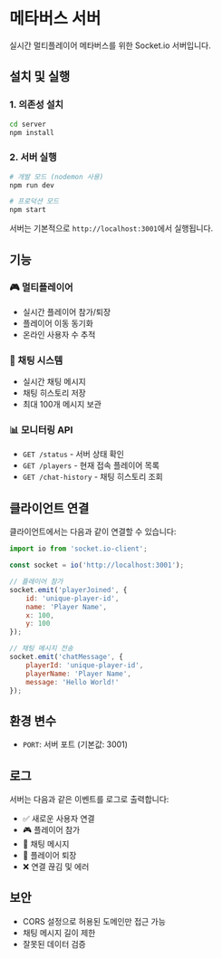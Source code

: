 # 메타버스 서버

실시간 멀티플레이어 메타버스를 위한 Socket.io 서버입니다.

## 설치 및 실행

### 1. 의존성 설치
```bash
cd server
npm install
```

### 2. 서버 실행
```bash
# 개발 모드 (nodemon 사용)
npm run dev

# 프로덕션 모드
npm start
```

서버는 기본적으로 `http://localhost:3001`에서 실행됩니다.

## 기능

### 🎮 멀티플레이어
- 실시간 플레이어 참가/퇴장
- 플레이어 이동 동기화
- 온라인 사용자 수 추적

### 💬 채팅 시스템
- 실시간 채팅 메시지
- 채팅 히스토리 저장
- 최대 100개 메시지 보관

### 📊 모니터링 API
- `GET /status` - 서버 상태 확인
- `GET /players` - 현재 접속 플레이어 목록
- `GET /chat-history` - 채팅 히스토리 조회

## 클라이언트 연결

클라이언트에서는 다음과 같이 연결할 수 있습니다:

```javascript
import io from 'socket.io-client';

const socket = io('http://localhost:3001');

// 플레이어 참가
socket.emit('playerJoined', {
    id: 'unique-player-id',
    name: 'Player Name',
    x: 100,
    y: 100
});

// 채팅 메시지 전송
socket.emit('chatMessage', {
    playerId: 'unique-player-id',
    playerName: 'Player Name',
    message: 'Hello World!'
});
```

## 환경 변수

- `PORT`: 서버 포트 (기본값: 3001)

## 로그

서버는 다음과 같은 이벤트를 로그로 출력합니다:
- ✅ 새로운 사용자 연결
- 🎮 플레이어 참가
- 💬 채팅 메시지
- 👋 플레이어 퇴장
- ❌ 연결 끊김 및 에러

## 보안

- CORS 설정으로 허용된 도메인만 접근 가능
- 채팅 메시지 길이 제한
- 잘못된 데이터 검증